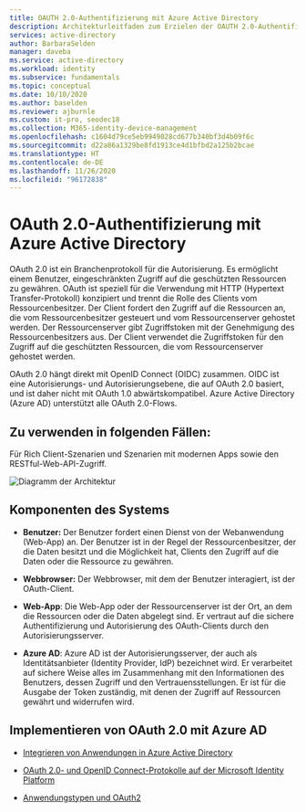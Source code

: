 ```yaml
---
title: OAUTH 2.0-Authentifizierung mit Azure Active Directory
description: Architekturleitfaden zum Erzielen der OAUTH 2.0-Authentifizierung mit Azure Active Directory
services: active-directory
author: BarbaraSelden
manager: daveba
ms.service: active-directory
ms.workload: identity
ms.subservice: fundamentals
ms.topic: conceptual
ms.date: 10/10/2020
ms.author: baselden
ms.reviewer: ajburnle
ms.custom: it-pro, seodec18
ms.collection: M365-identity-device-management
ms.openlocfilehash: c1604d79ce5eb9949028cd677b340bf3d4b09f6c
ms.sourcegitcommit: d22a86a1329be8fd1913ce4d1bfbd2a125b2bcae
ms.translationtype: HT
ms.contentlocale: de-DE
ms.lasthandoff: 11/26/2020
ms.locfileid: "96172838"
---
```

# <a name="oauth-20-authentication-with-azure-active-directory"></a>OAuth 2.0-Authentifizierung mit Azure Active Directory

OAuth 2.0 ist ein Branchenprotokoll für die Autorisierung. Es ermöglicht einem Benutzer, eingeschränkten Zugriff auf die geschützten Ressourcen zu gewähren. OAuth ist speziell für die Verwendung mit HTTP (Hypertext Transfer-Protokoll) konzipiert und trennt die Rolle des Clients vom Ressourcenbesitzer. Der Client fordert den Zugriff auf die Ressourcen an, die vom Ressourcenbesitzer gesteuert und vom Ressourcenserver gehostet werden. Der Ressourcenserver gibt Zugriffstoken mit der Genehmigung des Ressourcenbesitzers aus. Der Client verwendet die Zugriffstoken für den Zugriff auf die geschützten Ressourcen, die vom Ressourcenserver gehostet werden. 

OAuth 2.0 hängt direkt mit OpenID Connect (OIDC) zusammen. OIDC ist eine Autorisierungs- und Autorisierungsebene, die auf OAuth 2.0 basiert, und ist daher nicht mit OAuth 1.0 abwärtskompatibel. Azure Active Directory (Azure AD) unterstützt alle OAuth 2.0-Flows. 

## <a name="use-when"></a>Zu verwenden in folgenden Fällen:

Für Rich Client-Szenarien und Szenarien mit modernen Apps sowie den RESTful-Web-API-Zugriff.

![Diagramm der Architektur](./media/authentication-patterns/oauth.png)

## <a name="components-of-system"></a>Komponenten des Systems

* **Benutzer:** Der Benutzer fordert einen Dienst von der Webanwendung (Web-App) an. Der Benutzer ist in der Regel der Ressourcenbesitzer, der die Daten besitzt und die Möglichkeit hat, Clients den Zugriff auf die Daten oder die Ressource zu gewähren. 

* **Webbrowser:** Der Webbrowser, mit dem der Benutzer interagiert, ist der OAuth-Client. 

* **Web-App**: Die Web-App oder der Ressourcenserver ist der Ort, an dem die Ressourcen oder die Daten abgelegt sind. Er vertraut auf die sichere Authentifizierung und Autorisierung des OAuth-Clients durch den Autorisierungsserver. 

* **Azure AD**: Azure AD ist der Autorisierungsserver, der auch als Identitätsanbieter (Identity Provider, IdP) bezeichnet wird. Er verarbeitet auf sichere Weise alles im Zusammenhang mit den Informationen des Benutzers, dessen Zugriff und den Vertrauensstellungen. Er ist für die Ausgabe der Token zuständig, mit denen der Zugriff auf Ressourcen gewährt und widerrufen wird.

## <a name="implement-oauth-20-with-azure-ad"></a>Implementieren von OAuth 2.0 mit Azure AD

* [Integrieren von Anwendungen in Azure Active Directory](../saas-apps/tutorial-list.md) 

* [OAuth 2.0- und OpenID Connect-Protokolle auf der Microsoft Identity Platform](../develop/active-directory-v2-protocols.md) 

* [Anwendungstypen und OAuth2](../develop/v2-app-types.md) 

